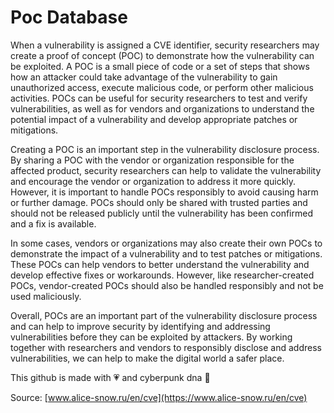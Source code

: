 # Poc Database

When a vulnerability is assigned a CVE identifier, security researchers may create a proof of concept (POC) to demonstrate how the vulnerability can be exploited. A POC is a small piece of code or a set of steps that shows how an attacker could take advantage of the vulnerability to gain unauthorized access, execute malicious code, or perform other malicious activities. POCs can be useful for security researchers to test and verify vulnerabilities, as well as for vendors and organizations to understand the potential impact of a vulnerability and develop appropriate patches or mitigations.

Creating a POC is an important step in the vulnerability disclosure process. By sharing a POC with the vendor or organization responsible for the affected product, security researchers can help to validate the vulnerability and encourage the vendor or organization to address it more quickly. However, it is important to handle POCs responsibly to avoid causing harm or further damage. POCs should only be shared with trusted parties and should not be released publicly until the vulnerability has been confirmed and a fix is available.

In some cases, vendors or organizations may also create their own POCs to demonstrate the impact of a vulnerability and to test patches or mitigations. These POCs can help vendors to better understand the vulnerability and develop effective fixes or workarounds. However, like researcher-created POCs, vendor-created POCs should also be handled responsibly and not be used maliciously.

Overall, POCs are an important part of the vulnerability disclosure process and can help to improve security by identifying and addressing vulnerabilities before they can be exploited by attackers. By working together with researchers and vendors to responsibly disclose and address vulnerabilities, we can help to make the digital world a safer place. 


This github is made with 💗 and cyberpunk dna 🧬

Source: [www.alice-snow.ru/en/cve](https://www.alice-snow.ru/en/cve)
